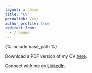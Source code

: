 ```yaml
---
layout: archive
title: "CV"
permalink: /cv/
author_profile: true
redirect_from:
  - /resume
---
```


{% include base_path %}

Download a PDF version of my CV [here](/files/cv_erfort.pdf).


Connect with me on [LinkedIn](https://www.linkedin.com/in/www.linkedin.com/in/cornelius-erfort).